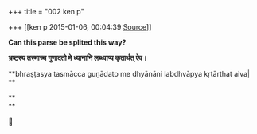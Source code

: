 +++
title = "002 ken p"

+++
[[ken p	2015-01-06, 00:04:39 [Source](https://groups.google.com/g/samskrita/c/DujEsiUyGgA)]]



**Can this parse be splited this way?**

**भ्रष्टस्य तस्माच्च गुणादतो मे ध्यानानि लब्ध्वाप्य कृतार्थत् ऐव।**

**bhraṣṭasya tasmācca guṇādato me dhyānāni labdhvāpya kṛtārthat aiva\|  
**

**  
**

  



